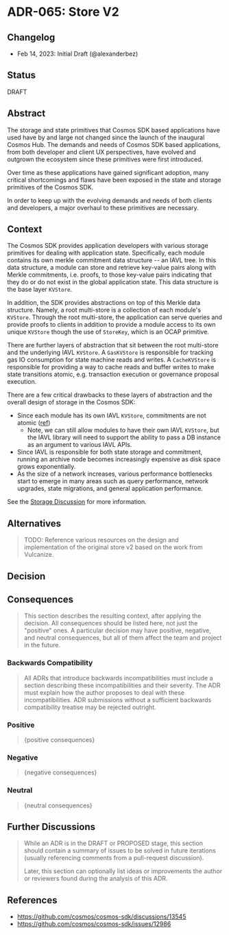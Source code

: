 # ADR-065: Store V2

## Changelog

* Feb 14, 2023: Initial Draft (@alexanderbez)

## Status

DRAFT

## Abstract

The storage and state primitives that Cosmos SDK based applications have used have
by and large not changed since the launch of the inaugural Cosmos Hub. The demands
and needs of Cosmos SDK based applications, from both developer and client UX
perspectives, have evolved and outgrown the ecosystem since these primitives
were first introduced.

Over time as these applications have gained significant adoption, many critical
shortcomings and flaws have been exposed in the state and storage primitives of
the Cosmos SDK.

In order to keep up with the evolving demands and needs of both clients and developers,
a major overhaul to these primitives are necessary.

## Context

The Cosmos SDK provides application developers with various storage primitives
for dealing with application state. Specifically, each module contains its own
merkle commitment data structure -- an IAVL tree. In this data structure, a module
can store and retrieve key-value pairs along with Merkle commitments, i.e. proofs,
to those key-value pairs indicating that they do or do not exist in the global
application state. This data structure is the base layer `KVStore`.

In addition, the SDK provides abstractions on top of this Merkle data structure.
Namely, a root multi-store is a collection of each module's `KVStore`. Through
the root multi-store, the application can serve queries and provide proofs to
clients in addition to provide a module access to its own unique `KVStore` though
the use of `StoreKey`, which is an OCAP primitive.

There are further layers of abstraction that sit between the root multi-store and
the underlying IAVL `KVStore`. A `GasKVStore` is responsible for tracking gas
IO consumption for state machine reads and writes. A `CacheKVStore` is responsible
for providing a way to cache reads and buffer writes to make state transitions
atomic, e.g. transaction execution or governance proposal execution.

There are a few critical drawbacks to these layers of abstraction and the overall
design of storage in the Cosmos SDK:

* Since each module has its own IAVL `KVStore`, commitments are not atomic ([ref](https://github.com/cosmos/cosmos-sdk/issues/14625))
    * Note, we can still allow modules to have their own IAVL `KVStore`, but the
      IAVL library will need to support the ability to pass a DB instance as an
      argument to various IAVL APIs.
* Since IAVL is responsible for both state storage and commitment, running an 
  archive node becomes increasingly expensive as disk space grows exponentially.
* As the size of a network increases, various performance bottlenecks start to
  emerge in many areas such as query performance, network upgrades, state
  migrations, and general application performance.

See the [Storage Discussion](https://github.com/cosmos/cosmos-sdk/discussions/13545) for more information.

## Alternatives

> TODO: Reference various resources on the design and implementation of the original
> store v2 based on the work from Vulcanize.

## Decision

## Consequences

> This section describes the resulting context, after applying the decision. All consequences should be listed here, not just the "positive" ones. A particular decision may have positive, negative, and neutral consequences, but all of them affect the team and project in the future.

### Backwards Compatibility

> All ADRs that introduce backwards incompatibilities must include a section describing these incompatibilities and their severity. The ADR must explain how the author proposes to deal with these incompatibilities. ADR submissions without a sufficient backwards compatibility treatise may be rejected outright.

### Positive

> {positive consequences}

### Negative

> {negative consequences}

### Neutral

> {neutral consequences}

## Further Discussions

> While an ADR is in the DRAFT or PROPOSED stage, this section should contain a
> summary of issues to be solved in future iterations (usually referencing comments
> from a pull-request discussion).
> 
> Later, this section can optionally list ideas or improvements the author or
> reviewers found during the analysis of this ADR.

## References

* https://github.com/cosmos/cosmos-sdk/discussions/13545
* https://github.com/cosmos/cosmos-sdk/issues/12986

